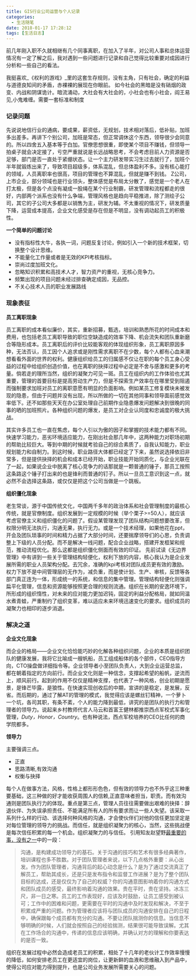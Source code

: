 ```yaml
---
title: GIS行业公司运营与个人记录
categories:
  - 生活随笔
date: 2018-01-17 17:28:12
tags: [生活日志]
---
```


前几年刚入职不久就相继有几个同事离职，在加入了半年，对公司人事和总体运营情况有一定了解之后，我对遇到一些问题进行记录和自己觉得比较重要对成因进行分析和一些自己的看法。

我挺喜欢_《权利的游戏》_里的这套生存规则，没有主角，只有社会，确定的利益与道德良知间的矛盾，赤裸裸的展现在你眼前。 如今社会的黑暗是没有硝烟的政变、内战和阴谋诡计。暗流涌动，大社会有大社会的，小社会也有小社会，阎王易见,小鬼难缠。需要一套标准和制度
### 记录问题

先说说地信行业的通病，要成果，薪资低，无规划，技术相对落后，低补贴，加班多出差多。再讲下个别公司，加班是常态，但正常调休这个东西，领导很少会同意的。所以四舍五入基本等于白加。官僚思想很重，即使某个项目不赚钱，但领导一拍桌子就会决定接了，亏空严重就说是长远战略思考，不会考虑目前人力资源是否足够，部门是否一直处于紧绷状态。让一个主力研发带实习生过去就行了，加班个半年就锻炼出来了，导致项目超级多，体系混乱，但总体盈利不多。没有核心能打的领域，人员离职率也很高，项目的管理也不算混乱，但就是赚不到钱。 Z公司，上市企业，部分领域也是行业领头，整体感觉是布局太分散了，感觉是一个老人在打太极，但是各个点没有凝成一股绳在某个行业制霸，研发管理和流程都走的很好，内部两个派系也没有什么争端，管理风格也是趋向平稳推进，除了测绘子公司，其它的子公司大多都是以销售为主，研发为辅。不太重视的情况下，研发质量下降，运营成本提高，企业文化感受是存在但是不明显，没有调动起员工的积极性。

 **一个简单的问题讨论**

*   没有指标性大牛，各执一词，问题反复讨论，例如引入一个新的技术框架，切换整个设计思维。
*   不能量化工作量或者是无效的KPI考核指标。
*   崇尚过度加班文化。
*   忽略知识积累和高技术人才，智力资产的重视，无核心竞争力。
*   频繁出现的项目问题未经过排查确定成因，无品控。
*   不关心技术人员的职业发展路线

### 现象表征

**员工离职现象**

员工离职的成本看似廉价，其实，重新招募，甄选，培训和熟悉所花的时间成本和费用，也包括老员工离职导致的职位空缺造成的效率下降、机会流失和团队重新磨合等隐形成本。员工离职后的评价比较能客观的体现组织形象，员工离职原因多种，无法否认，员工因个人追求或是刚性需求离职不在少数，每个人都有心血来潮想看看外面的世界的权利。健康组织给员工的归属感不仅让在职的每个员工身心受益的过程中给组织创造价值，也在离职的抉择过程中必定是不舍与感激和更多的考量。倘若走的理所当然，组织的凝聚力可见一斑。员工在组织内的工作体验也尤其重要，管理的首要目标是提高劳动生产力，但是不探索生产效率在在哪里受到阻遏而强制要求加班对员工的离职意愿有明显的负面影响。例如某员工修复模块未被发现的隐患，但由于问题并没有出现，所以所做的一切在其他同事和领导面前感觉效率低下。还不如那些天天在办公室处理自己前期作业隐患爆发问题解决到很晚的同事的晒的加班照片。各种组织问题的爆发，是员工对企业认同度和忠诚度的极大挑战。

其实许多员工也一直在焦虑，每个人引以为傲的因子和掌握的技术能力都有不同。快速学习能力，恶劣环境适应能力，在刚出社会那几年中，这两种能力对职场初期的帮助比较巨大。等到中期的时候就考验自己的综合素质了，自我认知能力，职业规划能力和自制力。到这时候，职业路径大体都已经定了下来，虽然说选择依旧非常多，但是提供抉择的机会和成本已经开始，职业技能开始同质化，与企业光联在了一起，如果说企业中脱离了核心竞争力的话那就是一颗普通的锤子，那员工按照这条路这个锤子打出来的也是锋利而普通的钉子。所以一旦员工意识到这一点，就必然不会选择这条路，或仅仅是把这个公司当做是一个跳板。

 **组织僵化现象**

 老生常谈，源于中国传统文化，中国两千多年的政治体系和社会管理制度的最核心传统，就是官僚制度。组织发展到一定规模的时候（举个栗子>=50人），就应该考虑官僚主义和组织僵化的问题了。假设某管理发现了团队结构问题想要改革，但权限分明无法执行，沟通无果，执行无力。或是一个技术经理，如果他花在ppt，开会及团队琐事的时间和精力占据了大部分时间，还要揣摩领导们的心思，负责调整上下级的人员分配。而不是解决一线问题，配合企业战略，搭建开发框架和规范，推动流程优化。那么这都是组织僵化侧面而有效的印证。 先前试读《无边界管理》中有讲到一些关于管理结构轻便化，权利下放的内容，核心我认为是企业发展所需的职业人员架构分配。去冗余，准确的kpi考核对团队成员更有效的激励。权力下放不是中间管理层的无作为，减负重，而是使计划、生产、审核，反馈等各部门真正连为一体，形成统一的系统，和信息的集中管理。管理结构轻便化则强调扁平化管理，信息和资源能够按照更合理的规则流通。组织在长期的安逸环境下，所形成的组织惰性，对未来的应对能力更加迟钝，固定的利益分配格局，就如同温水煮青蛙，严重制约了组织变革，难以适应未来环境迅速变化的要求。组织成员的凝聚力也相印的逐步消退。

### 解决之道

 **企业文化现象** 

而企业的格局——企业文化恰恰能巧妙的化解各种组织问题，企业的本质是组织团队的健康发展，我将它比喻成一艘帆船，员工组成船体的各个部件，CEO指导方向，CTO操盘做详细指令等。企业领导者小至团队负责人，大到企业运营总监，都在朝着指定的方向前行。而企业文化则是一种信念，支撑起希望的船帆，逆流而上，顺风前行。起到的作用不仅仅是精神支撑，也代表了一种风格，创业初期是愿景，是锋芒毕露，是狼性。在快速实现创收后的中期，宣讲的是稳定，是发展，反省。而后期的，通过了解AT的管理的模式，我觉得应该是螺丝钉精神，一个萝卜一个坑，各司其职，有条不紊，个人的能力降到最低，讲究的是团队的执行力和管理者的领导力。说起来乡村教师代言人马云和首富王健林都推崇西点军校式军事化管理，_Duty，Honor，Country_。也有种说法，西点军校培养的CEO比任何的商学院都多。

 **领导力** 

主要强调三点。

*   正直
*   思路清晰,有效沟通
*   权衡与抉择

每个人在做事方法，风格，性格上都形形色色，但有效的领导力也不外乎这三种重要基础，这三种做的好才能收获周围人的信赖,正直意味者担当，职责。而有效沟通则是团队执行力的体现。重点是第三点，管理人员往往需要做出艰难的抉择：辞退伙伴、为失误承担责任、不能满足所有人的所有要求而让一些人失望。该采取一系列什么样的行动、该选择何种风格的沟通，才会使伙伴们对他的信任更加坚定是对每位管理的领导力的挑战。而信任，就是组织凝聚力的核心，当然，这些挑战便是每次信任积累的每一个机会。组织凝聚力的与信任。 引用知友赵望野[最重要的事，没有之一](https://zhuanlan.zhihu.com/p/30384829)中的一段：

> 沟通，是构建成功领导力的基石。关于沟通的技巧和艺术有很多经典著作，培训课程也多不胜数。对于团队管理者来说，以下几点格外重要：从心出发。作为团队管理者，沟通背后的起心动念是什么？是为了通过交流真正了解员工，帮助其成长，还是只是发布指令和监督工作进展？是为了整个团队目标的达成，还是仅仅为了自己的权威？你的沟通意图影响着你的沟通方式和团队成员的感受，最终影响着沟通的效果。贵在平时，贵在坚持。冰冻三尺，非一日之寒。员工的工作表现好，应该及时鼓励，让员工感受到被认可；工作中的困难和问题，更需要在平时的沟通中及时发现和解决，不至于积累成严重的问题。作为管理者应该将与团队成员的沟通安排在自己的日程中，确保跟每个成员都有充分的沟通。不要让团队揣测你的信息。当信息不够明确的时候，人们就会按照自己的经验揣测，结果很可能导致误解。尤其在工作场合的沟通中，传递的信息应该明确，并确认对方的理解和你要表达的是否一致。



组织在发展过程中必然会造成老员工的积累，相处了十几年的老伙计工作效率慢慢的降低，如何安排老员工在更适宜的岗位，让更新鲜的血液和思维融入到产品中，使得公司应对能力得到提升，也是公司业务发展所需要关心的问题。
